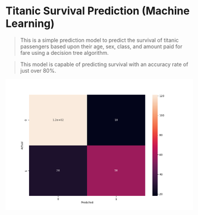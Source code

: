 # Titanic Survival Prediction (Machine Learning)
> This is a simple prediction model to predict the survival of titanic passengers based upon their age, sex, class, and amount paid for fare using a decision tree algorithm.

> This model is capable of predicting survival with an accuracy rate of just over 80%.
<img alt="titanic-confusion matrix" src="sample_images\titanic_confision_matrix.png" height="auto" width="auto">